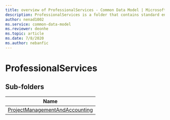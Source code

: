 ```yaml
---
title: overview of ProfessionalServices - Common Data Model | Microsoft Docs
description: ProfessionalServices is a folder that contains standard entities related to the Common Data Model.
author: nenad1002
ms.service: common-data-model
ms.reviewer: deonhe
ms.topic: article
ms.date: 7/8/2020
ms.author: nebanfic
---
```


# ProfessionalServices


## Sub-folders

|Name|
|---|
|[ProjectManagementAndAccounting](ProjectManagementAndAccounting/overview.md)|



